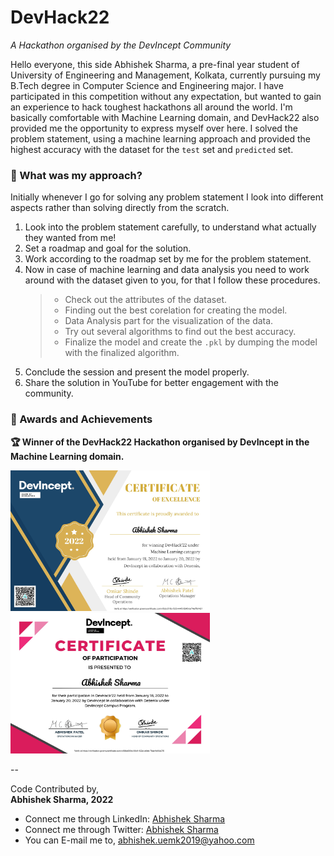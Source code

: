 # DevHack22
_A Hackathon organised by the DevIncept Community_

Hello everyone, this side Abhishek Sharma, a pre-final year student of University of Engineering and Management, Kolkata, currently pursuing my B.Tech degree in Computer Science and Engineering major. I have participated in this competition without any expectation, but wanted to gain an experience to hack toughest hackathons all around the world. I'm basically comfortable with Machine Learning domain, and DevHack22 also provided me the opportunity to express myself over here. I solved the problem statement, using a machine learning approach and provided the highest accuracy with the dataset for the `test` set and `predicted` set. 

### 🔴 What was my approach?
Initially whenever I go for solving any problem statement I look into different aspects rather than solving directly from the scratch.
1. Look into the problem statement carefully, to understand what actually they wanted from me!
2. Set a roadmap and goal for the solution.
3. Work according to the roadmap set by me for the problem statement.
4. Now in case  of machine learning and data analysis you need to work around with the dataset given to you, for that I follow these procedures.
    >- Check out the attributes of the dataset.
    >- Finding out the best corelation for creating the model.
    >- Data Analysis part for the visualization of the data.
    >- Try out several algorithms to find out the best accuracy.
    >- Finalize the model and create the `.pkl` by dumping the model with the finalized algorithm.
5. Conclude the session and present the model properly.
6. Share the solution in YouTube for better engagement with the community.

### 🔴 Awards and Achievements
**🏆 Winner of the DevHack22 Hackathon organised by DevIncept in the Machine Learning domain.**

<img src = "https://github.com/abhisheks008/DevHack22/blob/main/Certificates/certificate.png" height="225px"> &nbsp; <img src = "https://github.com/abhisheks008/DevHack22/blob/main/Certificates/certificate (1).png" height="225px">


--

Code Contributed by,</br>
**Abhishek Sharma, 2022**
- Connect me through LinkedIn: [Abhishek Sharma](https://www.linkedin.com/in/abhishek-sharma-aa06a9183/)
- Connect me through Twitter: [Abhishek Sharma](https://twitter.com/Abhishe08346491)
- You can E-mail me to, abhishek.uemk2019@yahoo.com

